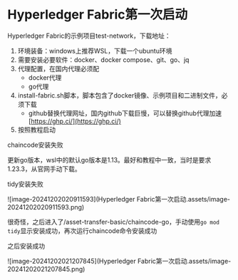 # Hyperledger Fabric第一次启动

Hyperledger Fabric的示例项目test-network，下载地址：



1. 环境装备：windows上推荐WSL，下载一个ubuntu环境
2. 需要安装必要软件：docker、docker compose、git、go、jq
3. 代理配置，在国内代理必须配
	- docker代理
	- go代理
4. install-fabric.sh脚本，脚本包含了docker镜像、示例项目和二进制文件，必须下载
	- github替换代理网址，国内github下载巨慢，可以替换github代理加速[https://ghp.ci/](https://ghp.ci/)
5. 按照教程启动







chaincode安装失败

更新go版本，wsl中的默认go版本是1.13。最好和教程中一致，当时是要求1.23.3，从官网手动下载。



tidy安装失败

![image-20241202020911593](Hyperledger Fabric第一次启动.assets/image-20241202020911593.png)

很奇怪，之后进入了/asset-transfer-basic/chaincode-go，手动使用`go mod tidy`显示安装成功，再次运行chaincode命令安装成功

之后安装成功

![image-20241202021207845](Hyperledger Fabric第一次启动.assets/image-20241202021207845.png)



